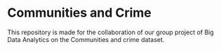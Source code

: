 # Communities and Crime

This repository is made for the collaboration of our group project of Big Data Analytics on the Communities and crime dataset.